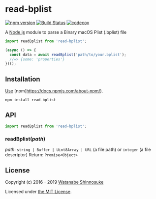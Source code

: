 # read-bplist

[![npm version](https://img.shields.io/npm/v/read-bplist.svg)](https://www.npmjs.com/package/read-bplist)
[![Build Status](https://travis-ci.com/shinnn/read-bplist.svg?branch=master)](https://travis-ci.com/shinnn/read-bplist)
[![codecov](https://codecov.io/gh/shinnn/read-bplist/branch/master/graph/badge.svg)](https://codecov.io/gh/shinnn/read-bplist)

A [Node.js](https://nodejs.org/) module to parse a Binary macOS Plist (.bplist) file

```javascript
import readBplist from 'read-bplist';

(async () => {
  const data = await readBplist('path/to/your.bplist');
  //=> {some: 'properties'}
})();
```

## Installation

[Use](https://docs.npmjs.com/cli/install) [npm]https://docs.npmjs.com/about-npm/).

```
npm install read-bplist
```

## API

```javascript
import readBplist from 'read-bplist';
```

### readBplist(*path*)

*path*: `string | Buffer | Uint8Array | URL` (a file path) or `integer` (a file descriptor)
Return: `Promise<Object>`

## License

Copyright (c) 2016 - 2019 [Watanabe Shinnosuke](https://github.com/shinnn)

Licensed under [the MIT License](./LICENSE).
